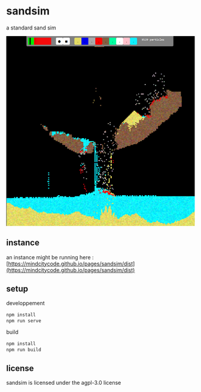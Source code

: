 # sandsim

a standard sand sim

![a screenshot](/screenshot.png?raw=true "screenshot")

## instance

an instance might be running here : [https://mindcitycode.github.io/pages/sandsim/dist](https://mindcitycode.github.io/pages/sandsim/dist)

## setup

developpement

    npm install
    npm run serve

build

    npm install
    npm run build

## license

sandsim is licensed under the agpl-3.0 license